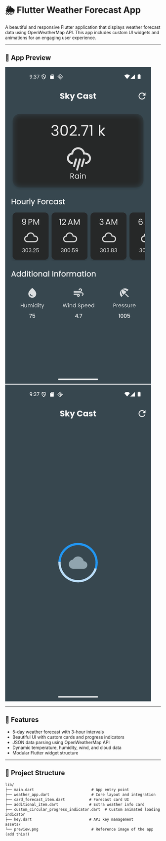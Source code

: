 # 🌦️ Flutter Weather Forecast App

A beautiful and responsive Flutter application that displays weather forecast data using OpenWeatherMap API. This app includes custom UI widgets and animations for an engaging user experience.

---

## 📱 App Preview

![App Screenshot](assets/home_ui.png) 
![App Screenshot](assets/reload_ui.png) 


---

## 🚀 Features

- 5-day weather forecast with 3-hour intervals
- Beautiful UI with custom cards and progress indicators
- JSON data parsing using OpenWeatherMap API
- Dynamic temperature, humidity, wind, and cloud data
- Modular Flutter widget structure

---

## 📂 Project Structure

```text
lib/
├── main.dart                          # App entry point
├── weather_app.dart                   # Core layout and integration
├── card_forecast_item.dart           # Forecast card UI
├── additional_item.dart              # Extra weather info card
├── custom_circular_progress_indicator.dart  # Custom animated loading indicator
├── key.dart                          # API key management
assets/
└── preview.png                        # Reference image of the app (add this!)
